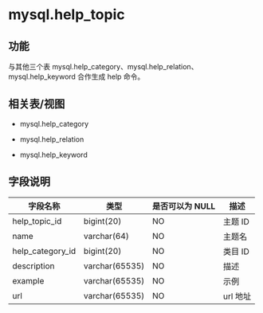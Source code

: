 mysql.help_topic 
=====================================

**功能** 
---------------------------

与其他三个表 mysql.help_category、mysql.help_relation、mysql.help_keyword 合作生成 help 命令。

**相关表/视图** 
-------------------------------

* mysql.help_category

  

* mysql.help_relation

  

* mysql.help_keyword

  




字段说明 
-------------------------



|     **字段名称**     |     **类型**     | **是否可以为 NULL** | **描述** |
|------------------|----------------|----------------|--------|
| help_topic_id    | bigint(20)     | NO             | 主题 ID  |
| name             | varchar(64)    | NO             | 主题名    |
| help_category_id | bigint(20)     | NO             | 类目 ID  |
| description      | varchar(65535) | NO             | 描述     |
| example          | varchar(65535) | NO             | 示例     |
| url              | varchar(65535) | NO             | url 地址 |



